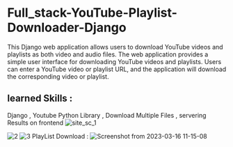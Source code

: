 # Full_stack-YouTube-Playlist-Downloader-Django
This Django web application allows users to download YouTube videos and playlists as both video and audio files.
The web application provides a simple user interface for downloading YouTube videos and playlists. Users can enter a YouTube video or playlist URL, and the application will download the corresponding video or playlist.

## learned Skills : 
Django , Youtube Python Library , Download Multiple Files , servering Results on frontend
![site_sc_1](https://user-images.githubusercontent.com/92822013/225527465-da5cfcc5-d710-4779-938b-4735c1c48c38.png)

![2](https://user-images.githubusercontent.com/92822013/225527813-6537fa17-425e-441f-989f-eee17e48858a.png)
![3](https://user-images.githubusercontent.com/92822013/225527827-a33feddb-ff33-4100-99c8-b879d38bcbe0.png)
PlayList Download :
![Screenshot from 2023-03-16 11-15-08](https://user-images.githubusercontent.com/92822013/225527835-b61af343-fe33-4a15-8c2d-15a6025f11c7.png)
